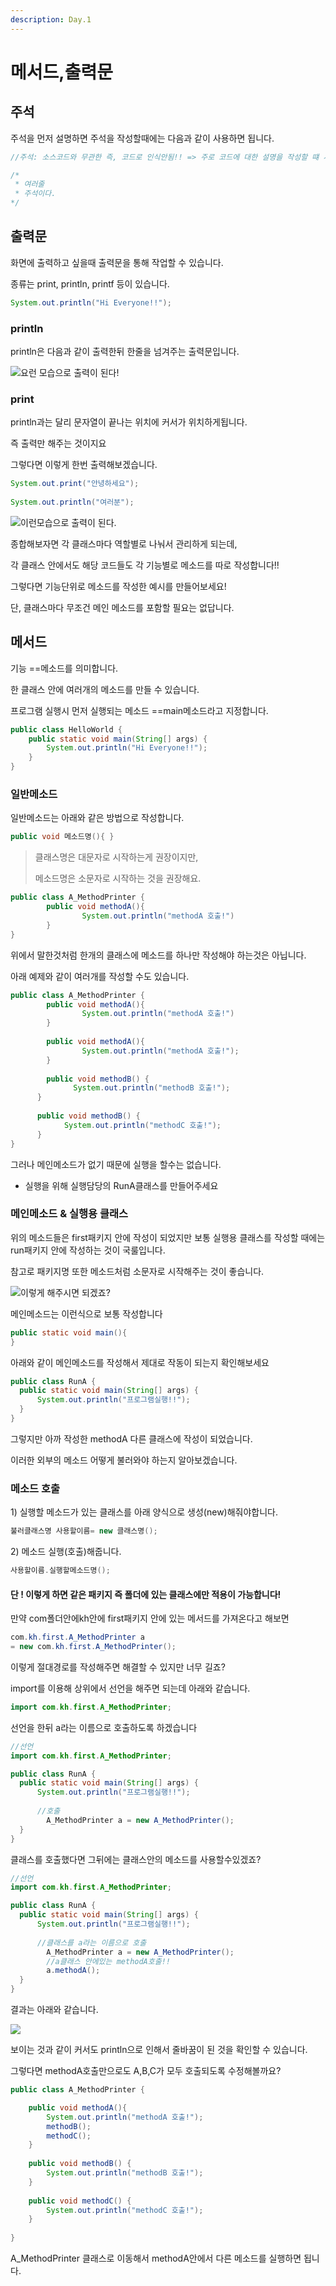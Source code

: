 ```yaml
---
description: Day.1
---
```


# 메서드,출력문

## 주석 

주석을 먼저 설명하면 주석을 작성할때에는 다음과 같이 사용하면 됩니다.

```java
//주석: 소스코드와 무관한 즉, 코드로 인식안됨!! => 주로 코드에 대한 설명을 작성할 떄 사용

/*
 * 여러줄
 * 주석이다.
*/

```



## 출력문

화면에 출력하고 싶을때 출력문을 통해 작업할 수 있습니다.

종류는 print, println, printf 등이 있습니다.

```java
System.out.println("Hi Everyone!!");
```



### println

println은 다음과 같이 출력한뒤 한줄을 넘겨주는 출력문입니다.

![&#xC694;&#xB7F0; &#xBAA8;&#xC2B5;&#xC73C;&#xB85C; &#xCD9C;&#xB825;&#xC774; &#xB41C;&#xB2E4;!](../../.gitbook/assets/image%20%2831%29.png)

### print

println과는 달리 문자열이 끝나는 위치에 커서가 위치하게됩니다.

즉 출력만 해주는 것이지요

그렇다면 이렇게 한번 출력해보겠습니다.

```java
System.out.print("안녕하세요");
		
System.out.println("여러분");
```

![&#xC774;&#xB7F0;&#xBAA8;&#xC2B5;&#xC73C;&#xB85C; &#xCD9C;&#xB825;&#xC774; &#xB41C;&#xB2E4;.](../../.gitbook/assets/image%20%2815%29.png)

종합해보자면 각 클래스마다 역할별로 나눠서 관리하게 되는데,

각 클래스 안에서도 해당 코드들도 각 기능별로 메소드를 따로 작성합니다!!



그렇다면 기능단위로 메소드를 작성한 예시를 만들어보세요!

단, 클래스마다 무조건 메인 메소드를 포함할 필요는 없답니다.



## 메서드 

기능 ==메소드를 의미합니다. 

한 클래스 안에 여러개의 메소드를 만들 수 있습니다.

 프로그램 실행시 먼저 실행되는 메소드 ==main메소드라고 지정합니다.

```java
public class HelloWorld {
	public static void main(String[] args) {
		System.out.println("Hi Everyone!!");
	}
}
```

### 

### 일반메소드 

일반메소드는 아래와 같은 방법으로 작성합니다.

```java
public void 메소드명(){ }
```

> 클래스명은 대문자로 시작하는게 권장이지만, 
>
> 메소드명은 소문자로 시작하는 것을 권장해요.

```java
public class A_MethodPrinter {
		public void methodA(){
				System.out.println("methodA 호출!")
		}
}
```

위에서 말한것처럼 한개의 클래스에 메소드를 하나만 작성해야 하는것은 아닙니다.  

아래 예제와 같이 여러개를 작성할 수도 있습니다.

```java
public class A_MethodPrinter {
		public void methodA(){
				System.out.println("methodA 호출!")
		}
		
		public void methodA(){
				System.out.println("methodA 호출!");
		}
	
		public void methodB() {
			  System.out.println("methodB 호출!");
	  }
	
	  public void methodB() {
		    System.out.println("methodC 호출!");
	  }
}
```

그러나 메인메소드가 없기 때문에 실행을 할수는 없습니다.

 - 실행을 위해 실행담당의 RunA클래스를 만들어주세요

### 

### 메인메소드 & 실행용 클래스

위의 메소드들은 first패키지 안에 작성이 되었지만 보통 실행용 클래스를 작성할 때에는 run패키지 안에 작성하는 것이 국룰입니다.

참고로 패키지명 또한 메소드처럼 소문자로 시작해주는 것이 좋습니다.

![&#xC774;&#xB807;&#xAC8C; &#xD574;&#xC8FC;&#xC2DC;&#xBA74; &#xB418;&#xACA0;&#xC8E0;?](../../.gitbook/assets/image%20%2810%29.png)

메인메소드는 이런식으로 보통 작성합니다

```java
public static void main(){
}
```

 아래와 같이 메인메소드를 작성해서 제대로 작동이 되는지 확인해보세요

```java
public class RunA {
  public static void main(String[] args) {
	  System.out.println("프로그램실행!!");
  }
}

```

그렇지만 아까 작성한 methodA 다른 클래스에 작성이 되었습니다.

이러한 외부의 메소드 어떻게 불러와야 하는지 알아보겠습니다.

### 

### 메소드 호출 

1\) 실행할 메소드가 있는 클래스를 아래 양식으로 생성\(new\)해줘야합니다.

```java
불러클래스명 사용할이름= new 클래스명();
```

2\) 메소드 실행\(호출\)해줍니다.

```java
사용할이름.실행할메소드명();
```

#### 단 ! 이렇게 하면 같은 패키지 즉 폴더에 있는 클래스에만 적용이 가능합니다!



만약 com폴더안에kh안에 first패키지 안에 있는 메서드를 가져온다고 해보면

```java
com.kh.first.A_MethodPrinter a 
= new com.kh.first.A_MethodPrinter();
```

이렇게 절대경로를 작성해주면 해결할 수 있지만 너무 길죠?

import를 이용해 상위에서 선언을 해주면 되는데 아래와 같습니다.

```java
import com.kh.first.A_MethodPrinter;
```

선언을 한뒤 a라는 이름으로 호출하도록 하겠습니다

```java
//선언
import com.kh.first.A_MethodPrinter;

public class RunA {
  public static void main(String[] args) {
	  System.out.println("프로그램실행!!");
	  
	  //호출
		A_MethodPrinter a = new A_MethodPrinter();
  }
}

```

클래스를 호출했다면 그뒤에는 클래스안의 메소드를 사용할수있겠죠?

```java
//선언
import com.kh.first.A_MethodPrinter;

public class RunA {
  public static void main(String[] args) {
	  System.out.println("프로그램실행!!");
	  
	  //클래스를 a라는 이름으로 호출
		A_MethodPrinter a = new A_MethodPrinter();
		//a클래스 안에있는 methodA호출!!
		a.methodA();
  }
}

```

결과는 아래와 같습니다.

![](../../.gitbook/assets/image%20%2811%29.png)

보이는 것과 같이 커서도 println으로 인해서 줄바꿈이 된 것을 확인할 수 있습니다.

그렇다면 methodA호출만으로도 A,B,C가 모두 호출되도록 수정해볼까요?

```java
public class A_MethodPrinter {

	public void methodA(){
		System.out.println("methodA 호출!");
		methodB(); 
		methodC();
	}
	
	public void methodB() {
		System.out.println("methodB 호출!");
	}
	
	public void methodC() {
		System.out.println("methodC 호출!");
	}
	
}
```

A\_MethodPrinter 클래스로 이동해서 methodA안에서 다른 메소드를 실행하면 됩니다.

